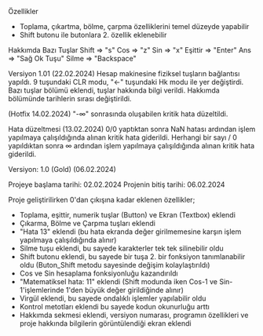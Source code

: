 Özellikler
  - Toplama, çıkartma, bölme, çarpma özelliklerini temel düzeyde yapabilir
  - Shift butonu ile butonlara 2. özellik eklenebilir

Hakkımda
  Bazı Tuşlar
    Shift      =>    "s" 
    Cos        =>    "z" 
    Sin        =>    "x" 
    Eşittir    =>    "Enter" 
    Ans        =>    "Sağ Ok Tuşu"
    Silme      =>    "Backspace"

Versiyon 1.01 (22.02.2024)
     Hesap makinesine fiziksel tuşların bağlantısı yapıldı.
     9 tuşundaki CLR modu, "<-" tuşundaki Hk modu ile yer değiştirdi.
     Bazı tuşlar bölümü eklendi, tuşlar hakkında bilgi verildi.
     Hakkımda bölümünde tarihlerin sırası değiştirildi.

(Hotfix 14.02.2024) "-∞" sonrasında oluşabilen kritik hata düzeltildi.

Hata düzeltmesi (13.02.2024)
     0/0 yaptıktan sonra NaN hatası ardından işlem yapılmaya çalışıldığında alınan kritik hata giderildi.
     Herhangi bir sayı / 0 yapıldıktan sonra ∞ ardından işlem yapılmaya çalışıldığında alınan kritik hata giderildi.

Versiyon: 1.0 (Gold) (06.02.2024)

Projeye başlama tarihi: 02.02.2024
Projenin bitiş  tarihi:       06.02.2024

Proje geliştirilirken 0'dan çıkışına kadar eklenen özellikler;

-    Toplama, eşittir, numerik tuşlar (Button) ve Ekran (Textbox) eklendi
-    Çıkarma, Bölme ve Çarpma tuşları eklendi
-    "Hata 13" eklendi (bu hata ekranda değer girilmemesine karşın işlem yapılmaya çalışıldığında alınır)
-    Silme tuşu eklendi, bu sayede karakterler tek tek silinebilir oldu
-    Shift butonu eklendi, bu sayede bir tuşa 2. bir fonksiyon tanımlanabilir oldu (Buton_Shift metodu sayesinde değişim kolaylaştırıldı)
-    Cos ve Sin hesaplama fonksiyonluğu kazandırıldı
-    "Matematiksel hata: 11" eklendi (Shift modunda iken Cos-1 ve Sin-1'işlemlerinde 1'den büyük değer girildiğinde alınır)
-    Virgül eklendi, bu sayede ondalıklı işlemler yapılabilir oldu
-    Kontrol metotları eklendi bu sayede kodun okunurluğu arttı
-    Hakkımda sekmesi eklendi, versiyon numarası, programın özellikleri ve proje hakkında bilgilerin görüntülendiği ekran eklendi
